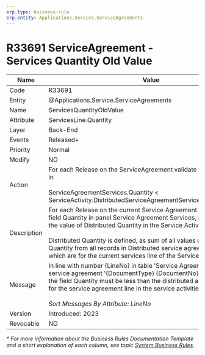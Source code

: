 ```yaml
---
erp.type: business-rule
erp.entity: Applications.Service.ServiceAgreements
---
```


# R33691 ServiceAgreement - Services Quantity Old Value

| Name | Value |
| ---- | ----- |
| Code | R33691 |
| Entity | @Applications.Service.ServiceAgreements |
| Name | ServicesQuantityOldValue |
| Attribute | ServicesLine.Quantity |
| Layer | Back-End |
| Events | Released+ |
| Priority | Normal |
| Modify | NO |
| Action | For each Release on the ServiceAgreement validate that the old value in <br> <br> ServiceAgreementServices.Quantity < <br> ServiceActivity.DistributedServiceAgreementServicess.AgreedQuantity |
| Description| For each Release on the current Service Agreement the old value in the field Quantity in panel Service Agreement Services, must be less than the value of Distributed Quantity in the Service Activity. <br><br> Distributed Quantity is defined, as sum of all values of the field Agreed Quantity from all records in Distributed service agreement services, which are for the current services line of the Service Agreement.|
| Message | In line with number {LineNo} in table \'Service Agreement Services\' in service agreement \'{DocumentType} {DocumentNo}\'  the old value in the field Quantity must be less than the distributed agreed quantities for the service agreement line in the service activities.<br><br> *Sort Messages By Attribute: LineNo* |
| Version | Introduced: 2023 |
| Revocable | NO |

*\* For more information about the Business Rules Documentation Template and a short explanation of each column, see
topic [System Business Rules](../templates/template-description-system-business-rules.md).*

